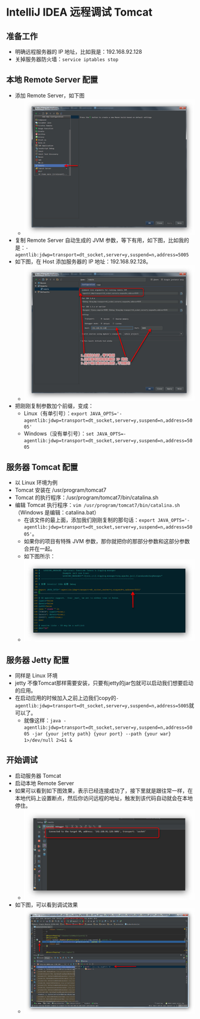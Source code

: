 # IntelliJ IDEA 远程调试 Tomcat

## 准备工作

- 明确远程服务器的 IP 地址，比如我是：192.168.92.128
- 关掉服务器防火墙：`service iptables stop`

## 本地 Remote Server 配置

- 添加 Remote Server，如下图
	- ![本地 Tomcat 配置](./images/remote-debugging-1.jpg)
- 复制 Remote Server 自动生成的 JVM 参数，等下有用，如下图，比如我的是：`-agentlib:jdwp=transport=dt_socket,server=y,suspend=n,address=5005`
- 如下图，在 Host 添加服务器的 IP 地址：192.168.92.128。
	- ![本地 Tomcat 配置](./images/remote-debugging-2.jpg)
- 把刚刚复制参数加个前缀，变成：
	- Linux（有单引号）：`export JAVA_OPTS='-agentlib:jdwp=transport=dt_socket,server=y,suspend=n,address=5005'`
	- Windows（没有单引号）：`set JAVA_OPTS=-agentlib:jdwp=transport=dt_socket,server=y,suspend=n,address=5005`


## 服务器 Tomcat 配置

- 以 Linux 环境为例
- Tomcat 安装在 /usr/program/tomcat7
- Tomcat 的执行程序：/usr/program/tomcat7/bin/catalina.sh
- 编辑 Tomcat 执行程序：`vim /usr/program/tomcat7/bin/catalina.sh`（Windows 是编辑：catalina.bat）
	- 在该文件的最上面，添加我们刚刚复制的那句话：`export JAVA_OPTS='-agentlib:jdwp=transport=dt_socket,server=y,suspend=n,address=5005'`。
	- 如果你的项目有特殊 JVM 参数，那你就把你的那部分参数和这部分参数合并在一起。
	- 如下图所示：
	- ![远程 Tomcat 配置](./images/remote-debugging-3.jpg)

## 服务器 Jetty 配置

- 同样是 Linux 环境
- jetty 不像Tomcat那样需要安装，只要有jetty的jar包就可以启动我们想要启动的应用。
- 在启动应用的时候加入之前上边我们copy的`-agentlib:jdwp=transport=dt_socket,server=y,suspend=n,address=5005`就可以了。
    - 就像这样：`java -agentlib:jdwp=transport=dt_socket,server=y,suspend=n,address=5005 -jar {your jetty path} {your port} --path {your war} 1>/dev/null 2>&1 &`


## 开始调试

- 启动服务器 Tomcat
- 启动本地 Remote Server
- 如果可以看到如下图效果，表示已经连接成功了，接下里就是跟往常一样，在本地代码上设置断点，然后你访问远程的地址，触发到该代码自动就会在本地停住。
	- ![开始调试](./images/remote-debugging-4.jpg)
- 如下图，可以看到调试效果
	- ![开始调试](./images/remote-debugging-5.jpg)
